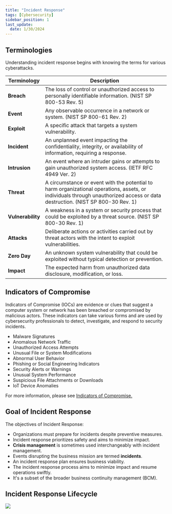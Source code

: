 ```yaml
---
title: "Incident Response"
tags: [Cybersecurity]
sidebar_position: 1
last_update:
  date: 1/30/2024
---
```



## Terminologies

Understanding incident response begins with knowing the terms for various cyberattacks.


| Terminology         | Description                                                                                                                                                                   |
|---------------------|------------------------------------------------------------------------------------------------------------------------------
| **Breach**          | The loss of control or unauthorized access to personally identifiable information. (NIST SP 800-53 Rev. 5)                                                                    |
| **Event**           | Any observable occurrence in a network or system. (NIST SP 800-61 Rev. 2)                                                                                                     |
| **Exploit**         | A specific attack that targets a system vulnerability.                                                                                                                        |
| **Incident**        | An unplanned event impacting the confidentiality, integrity, or availability of information, requiring a response.                                                            |
| **Intrusion**       | An event where an intruder gains or attempts to gain unauthorized system access. (IETF RFC 4949 Ver. 2)                                                                       |
| **Threat**          | A circumstance or event with the potential to harm organizational operations, assets, or individuals through unauthorized access or data destruction. (NIST SP 800-30 Rev. 1) |
| **Vulnerability**   | A weakness in a system or security process that could be exploited by a threat source. (NIST SP 800-30 Rev. 1)                                                                |
| **Attacks**         | Deliberate actions or activities carried out by threat actors with the intent to exploit vulnerabilities. |
| **Zero Day**        | An unknown system vulnerability that could be exploited without typical detection or prevention.                                                                              |
| **Impact**          | The expected harm from unauthorized data disclosure, modification, or loss.                                                                                                   |

## Indicators of Compromise 

Indicators of Compromise (IOCs) are evidence or clues that suggest a computer system or network has been breached or compromised by malicious actors. These indicators can take various forms and are used by cybersecurity professionals to detect, investigate, and respond to security incidents. 

- Malware Signatures
- Anomalous Network Traffic
- Unauthorized Access Attempts
- Unusual File or System Modifications
- Abnormal User Behavior
- Phishing or Social Engineering Indicators
- Security Alerts or Warnings
- Unusual System Performance
- Suspicious File Attachments or Downloads
- IoT Device Anomalies

For more information, please see [Indicators of Compromise.](../004-Threats-and-Attacks/021-Indicators-of-Compromise.md)   


## Goal of Incident Response

The objectives of Incident Response:

- Organizations must prepare for incidents despite preventive measures.
- Incident response prioritizes safety and aims to minimize impact.
- **Crisis management** is sometimes used interchangeably with incident management.
- Events disrupting the business mission are termed **incidents**.
- An incident response plan ensures business viability.
- The incident response process aims to minimize impact and resume operations swiftly.
- It's a subset of the broader business continuity management (BCM).

## Incident Response Lifecycle


<div class="img-center">

<!-- 
<div class="img-center">
 -->
![](/img/docs/sec+-irp-lifecycle.png)


</div>




